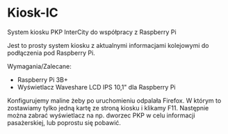 # Kiosk-IC
System kiosku PKP InterCity do współpracy z Raspberry Pi

Jest to prosty system kiosku z aktualnymi informacjami kolejowymi do podłączenia pod Raspberry Pi.

Wymagania/Zalecane:
- Raspberry Pi 3B+
- Wyświetlacz Waveshare LCD IPS 10,1" dla Raspberry Pi

Konfigurujemy maline żeby po uruchomieniu odpalała Firefox. W którym to zostawiamy tylko jedną kartę ze stroną kiosku i klikamy F11. Następnie można zabrać wyświetlacz na np. dworzec PKP w celu informacji pasażerskiej, lub poprostu się pobawić.
